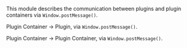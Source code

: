 This module describes the communication between plugins and plugin containers via `Window.postMessage()`.

Plugin Container -> Plugin, via `Window.postMessage()`.

Plugin Container -> Plugin Container, via `Window.postMessage()`.
